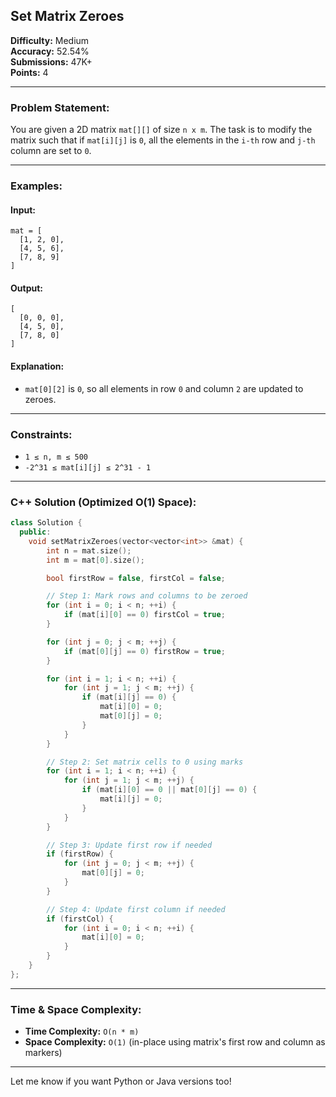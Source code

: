 ## Set Matrix Zeroes

**Difficulty:** Medium  
**Accuracy:** 52.54%  
**Submissions:** 47K+  
**Points:** 4

---

### Problem Statement:
You are given a 2D matrix `mat[][]` of size `n x m`. The task is to modify the matrix such that if `mat[i][j]` is `0`, all the elements in the `i-th` row and `j-th` column are set to `0`.

---

### Examples:

#### Input:
```
mat = [
  [1, 2, 0],
  [4, 5, 6],
  [7, 8, 9]
]
```

#### Output:
```
[
  [0, 0, 0],
  [4, 5, 0],
  [7, 8, 0]
]
```

#### Explanation:
- `mat[0][2]` is `0`, so all elements in row `0` and column `2` are updated to zeroes.

---

### Constraints:
- `1 ≤ n, m ≤ 500`
- `-2^31 ≤ mat[i][j] ≤ 2^31 - 1`

---

### C++ Solution (Optimized O(1) Space):

```cpp
class Solution {
  public:
    void setMatrixZeroes(vector<vector<int>> &mat) {
        int n = mat.size();
        int m = mat[0].size();

        bool firstRow = false, firstCol = false;

        // Step 1: Mark rows and columns to be zeroed
        for (int i = 0; i < n; ++i) {
            if (mat[i][0] == 0) firstCol = true;
        }

        for (int j = 0; j < m; ++j) {
            if (mat[0][j] == 0) firstRow = true;
        }

        for (int i = 1; i < n; ++i) {
            for (int j = 1; j < m; ++j) {
                if (mat[i][j] == 0) {
                    mat[i][0] = 0;
                    mat[0][j] = 0;
                }
            }
        }

        // Step 2: Set matrix cells to 0 using marks
        for (int i = 1; i < n; ++i) {
            for (int j = 1; j < m; ++j) {
                if (mat[i][0] == 0 || mat[0][j] == 0) {
                    mat[i][j] = 0;
                }
            }
        }

        // Step 3: Update first row if needed
        if (firstRow) {
            for (int j = 0; j < m; ++j) {
                mat[0][j] = 0;
            }
        }

        // Step 4: Update first column if needed
        if (firstCol) {
            for (int i = 0; i < n; ++i) {
                mat[i][0] = 0;
            }
        }
    }
};
```

---

### Time & Space Complexity:
- **Time Complexity:** `O(n * m)`
- **Space Complexity:** `O(1)` (in-place using matrix's first row and column as markers)

---

Let me know if you want Python or Java versions too!
